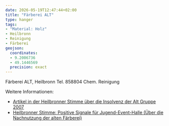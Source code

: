 ```yaml
---
date: 2026-05-19T12:47:44+02:00
title: "Färberei ALT"
type: hanger
tags:
- "Material: Holz"
- Heilbronn
- Reinigung
- Färberei
geojson:
  coordinates:
  - 9.2006736
  - 49.1446569
  precision: exact
---
```

Färberei ALT, Heilbronn Tel. 858804 Chem. Reinigung


<div class="notes">
Weitere Informationen:
<ul>
<li><a href="https://www.stimme.de/archiv/stadt-hn/textilbearbeiter-alt-in-noeten-art-1038914">Artikel in der Heilbronner Stimme über die Insolvenz der Alt Gruppe 2007</a></li>
<li><a href="https://jugendgemeinderat.heilbronn.de/fileadmin/daten/jugendgemeinderat/pressestimmen/2017/20170213_HSt_positive_Signale_fuer_Jugendeventhalle.pdf">Heilbronner Stimme: Positive Signale für
Jugend-Event-Halle (Über die Nachnutzung der alten Färberei)</a></li>


</ul>
</div>
